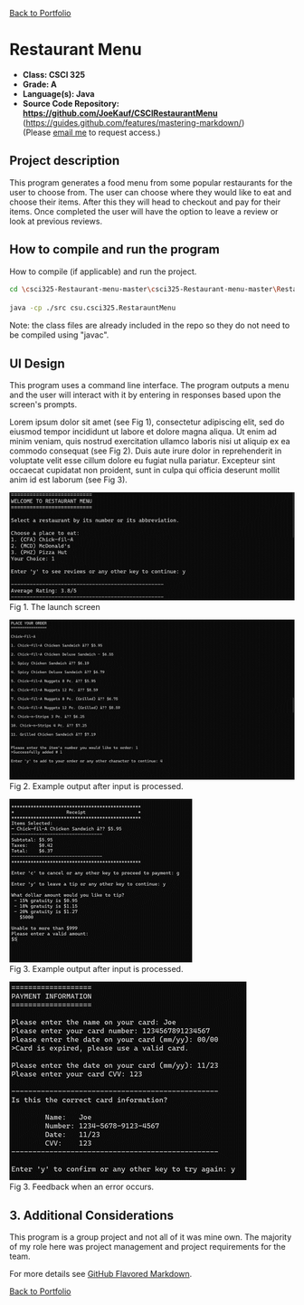 [Back to Portfolio](./)

Restaurant Menu
===============

-   **Class: CSCI 325** 
-   **Grade: A** 
-   **Language(s): Java** 
-   **Source Code Repository: https://github.com/JoeKauf/CSCIRestaurantMenu** (https://guides.github.com/features/mastering-markdown/)  
    (Please [email me](mailto:jakaufman@csustudent.net?subject=GitHub%20Access) to request access.)

## Project description

This program generates a food menu from some popular restaurants for the user to choose from. The user can choose where they would like to eat and choose their items. After this they will head to checkout and pay for their items. Once completed the user will have the option to leave a review or look at previous reviews. 



## How to compile and run the program

How to compile (if applicable) and run the project.

```bash
cd \csci325-Restaurant-menu-master\csci325-Restaurant-menu-master\RestarauntMenu

java -cp ./src csu.csci325.RestarauntMenu
```

Note: the class files are already included in the repo so they do not need to be compiled using "javac".

## UI Design

This program uses a command line interface. The program outputs a menu and the user will interact with it by entering in responses based upon the screen's prompts.

Lorem ipsum dolor sit amet (see Fig 1), consectetur adipiscing elit, sed do eiusmod tempor incididunt ut labore et dolore magna aliqua. Ut enim ad minim veniam, quis nostrud exercitation ullamco laboris nisi ut aliquip ex ea commodo consequat (see Fig 2). Duis aute irure dolor in reprehenderit in voluptate velit esse cillum dolore eu fugiat nulla pariatur. Excepteur sint occaecat cupidatat non proident, sunt in culpa qui officia deserunt mollit anim id est laborum (see Fig 3).

![screenshot](images/Start.png)  
Fig 1. The launch screen

![screenshot](images/Order.png)  
Fig 2. Example output after input is processed.

![screenshot](images/Receipt.png)  
Fig 3. Example output after input is processed.

![screenshot](images/Payment.png)  
Fig 3. Feedback when an error occurs.

## 3. Additional Considerations

This program is a group project and not all of it was mine own. The majority of my role here was project management and project requirements for the team.

For more details see [GitHub Flavored Markdown](https://guides.github.com/features/mastering-markdown/).

[Back to Portfolio](./)
